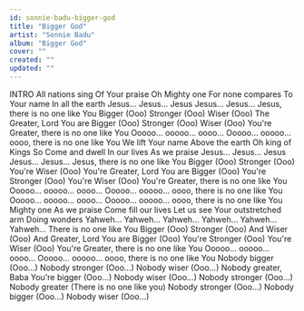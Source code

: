 ```yaml
---
id: sonnie-badu-bigger-god
title: "Bigger God"
artist: "Sonnie Badu"
album: "Bigger God"
cover: ""
created: ""
updated: ""
---
```


INTRO
All nations sing
Of Your praise
Oh Mighty one
For none compares
To Your name
In all the earth
Jesus... Jesus... Jesus
Jesus... Jesus... Jesus, there is no one like You
Bigger  (Ooo)
Stronger  (Ooo)
Wiser  (Ooo)
The Greater, Lord You are Bigger  (Ooo)
Stronger  (Ooo)
Wiser  (Ooo)
You're Greater, there is no one like You
Ooooo... ooooo... oooo...
Ooooo... ooooo... oooo, there is no one like You
We lift Your name
Above the earth
Oh king of Kings
So Come and dwell
In our lives
As we praise
Jesus... Jesus... Jesus
Jesus... Jesus... Jesus, there is no one like You
Bigger  (Ooo)
Stronger  (Ooo)
You're Wiser  (Ooo)
You're Greater, Lord You are Bigger  (Ooo)
You're Stronger  (Ooo)
You're Wiser  (Ooo)
You're Greater, there is no one like You
Ooooo... ooooo... oooo...
Ooooo... ooooo... oooo, there is no one like You
Ooooo... ooooo... oooo...
Ooooo... ooooo... oooo, there is no one like You
Mighty one
As we praise
Come fill our lives
Let us see
Your outstretched arm
Doing wonders
Yahweh... Yahweh... Yahweh...
Yahweh... Yahweh... Yahweh... There is no one like You
Bigger  (Ooo)
Stronger  (Ooo)
And Wiser  (Ooo)
And Greater, Lord You are Bigger  (Ooo)
You're Stronger  (Ooo)
You're Wiser  (Ooo)
You're Greater, there is no one like You
Ooooo... ooooo... oooo...
Ooooo... ooooo... oooo, there is no one like You
Nobody bigger  (Ooo...)
Nobody stronger  (Ooo...)
Nobody wiser  (Ooo...)
Nobody greater, Baba You're bigger  (Ooo...)
Nobody wiser  (Ooo...)
Nobody stronger  (Ooo...)
Nobody greater  (There is no one like you)
Nobody stronger  (Ooo...)
Nobody bigger  (Ooo...)
Nobody wiser  (Ooo...)